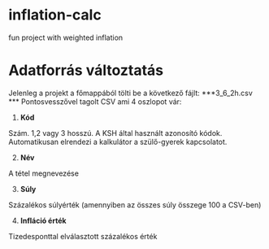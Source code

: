  # inflation-calc
fun project with weighted inflation

# Adatforrás változtatás

Jelenleg a projekt a főmappából tölti be a következő fájlt: 	***3_6_2h.csv	***
Pontosvesszővel tagolt CSV ami 4 oszlopot vár:
1. **Kód**

Szám. 1,2 vagy 3 hosszú. A KSH által használt azonosító kódok. Automatikusan elrendezi a kalkulátor a szülő-gyerek kapcsolatot. 

2. **Név**

A tétel megnevezése

3. **Súly**

Százalékos súlyérték (amennyiben az összes súly összege 100 a CSV-ben)

4. **Infláció érték**

Tizedesponttal elválasztott százalékos érték
